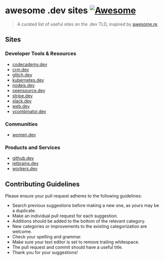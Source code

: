 # awesome .dev sites [![Awesome](https://cdn.rawgit.com/sindresorhus/awesome/d7305f38d29fed78fa85652e3a63e154dd8e8829/media/badge.svg)](https://github.com/sindresorhus/awesome)

> A curated list of useful sites on the .dev TLD, inspired by [awesome.re](http://awesome.re).

## Sites

### Developer Tools & Resources

- [codecademy.dev](https://codecademy.dev/)
- [crm.dev](crm.dev)
- [glitch.dev](https://glitch.dev/)
- [kubernetes.dev](https://kubernetes.dev/)
- [nodejs.dev](https://nodejs.dev/)
- [opensource.dev](https://opensource.dev/)
- [stripe.dev](https://stripe.dev/)
- [slack.dev](https://slack.dev/)
- [web.dev](https://web.dev/)
- [ycombinator.dev](https://ycombinator.dev/)


### Communities

- [women.dev](https://women.dev/)


### Products and Services

- [github.dev](https://github.dev/)
- [jetbrains.dev](jetbrains.dev/)
- [workers.dev](https://workers.dev/)

## Contributing Guidelines

Please ensure your pull request adheres to the following guidelines:

- Search previous suggestions before making a new one, as yours may be a duplicate.
- Make an individual pull request for each suggestion.
- Additions should be added to the bottom of the relevant category.
- New categories or improvements to the existing categorization are welcome.
- Check your spelling and grammar.
- Make sure your text editor is set to remove trailing whitespace.
- The pull request and commit should have a useful title.
- Thank you for your suggestions!